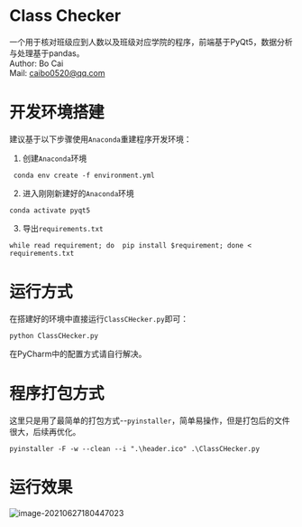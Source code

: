# Class Checker
一个用于核对班级应到人数以及班级对应学院的程序，前端基于PyQt5，数据分析与处理基于pandas。  
Author: Bo Cai  
Mail: [caibo0520@qq.com](caibo0520@qq.com)
# 开发环境搭建
建议基于以下步骤使用`Anaconda`重建程序开发环境：
1. 创建`Anaconda`环境
```shell
 conda env create -f environment.yml
```
2. 进入刚刚新建好的`Anaconda`环境
```shell
conda activate pyqt5
```
3. 导出`requirements.txt`
```shell
while read requirement; do  pip install $requirement; done < requirements.txt
```
# 运行方式
在搭建好的环境中直接运行`ClassCHecker.py`即可：
```shell
python ClassCHecker.py
```
在PyCharm中的配置方式请自行解决。

# 程序打包方式

这里只是用了最简单的打包方式--`pyinstaller`，简单易操作，但是打包后的文件很大，后续再优化。

```shell
pyinstaller -F -w --clean --i ".\header.ico" .\ClassCHecker.py
```

# 运行效果

![image-20210627180447023](https://gitee.com/vancomycin_bo/markdown_img/raw/master/img/20210627180449.png)

